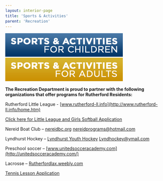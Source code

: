 ```yaml
---
layout: interior-page
title: 'Sports & Activities'
parent: 'Recreation'
---
```


<a href="childrens-catalog/"><img src="childrenssports.jpg" alt="Children's Sports"></a>
<a href="adult-catalog/"><img src="adultssports.jpg" alt="Adults' Sports"></a>

**The Recreation Department is proud to partner with the following organizations that offer programs for Rutherford Residents:** 

Rutherford Little League - [www.rutherford-ll.info](http://www.rutherford-ll.info/home.htm)

[Click here for Little League and Girls Softball Application](http://static.rutherford-nj.com/recreation/2016%20LL%20and%20Girls%20Softball%20Registration.pdf)

Nereid Boat Club – [nereidbc.org](http://nereidbc.org/) nereidprograms@hotmail.com

Lyndhurst Hockey – [Lyndhurst Youth Hockey](http://www.leaguelineup.com/welcome.asp?url=lyhl) Lyndhockey@ymail.com

Preschool soccer – [www.unitedsocceracademy.com](http://unitedsocceracademy.com/)

Lacrosse – [Rutherfordlax.weebly.com](http://rutherfordlax.weebly.com/)

[Tennis Lesson Application](https://storage.googleapis.com/static.rutherford-nj.com/recreation/2017SPRINGTENNISFLYER.pdf)
